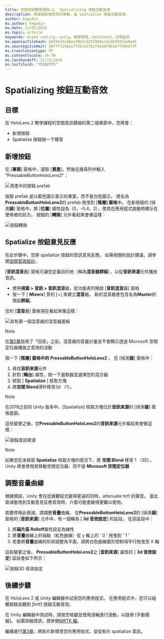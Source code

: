 ```yaml
---
title: 空間音訊教學課程-2。 Spatializing 按鈕互動音效
description: 將按鈕新增至您的專案，並 spatialize 按鈕互動音效。
author: kegodin
ms.author: kegodin
ms.date: 12/01/2019
ms.topic: article
keywords: mixed reality，unity，教學課程，hololens2，空間音訊
ms.openlocfilehash: bd70e3bc88ee39b2c6257089ac3a2b93dfae0ad1
ms.sourcegitcommit: 8bf7f315ba17726c61fb2fa5a079b1b7fb0dd73f
ms.translationtype: MT
ms.contentlocale: zh-TW
ms.lasthandoff: 12/17/2019
ms.locfileid: "75182775"
---
```

# <a name="spatializing-button-interaction-sounds"></a>Spatializing 按鈕互動音效

## <a name="objectives"></a>目標
在 HoloLens 2 教學課程的空間音訊模組的第二個章節中，您將會：
* 新增按鈕
* Spatialize 按鈕按一下聲音

## <a name="add-a-button"></a>新增按鈕
在 [**專案**] 窗格中，選取 [**資產**]，然後在搜尋列中輸入 "PressableButtonHoloLens2"：

![資產中的按鈕 prefab](images/spatial-audio/button-prefab-in-assets.png)

按鈕 prefab 是以藍色圖示表示的專案，而不是白色圖示。 將名為**PressableButtonHoloLens2**的 prefab 拖曳到 [**階層] 窗格**中。 在新按鈕的 [偵測**器**] 窗格中，將 [**位置**] 屬性設為（0，-0.4，2），使其在應用程式啟動時顯示在使用者的前方。 按鈕的 [**轉換**] 元件看起來會像這樣：

![按鈕轉換](images/spatial-audio/button-transform.png)

## <a name="spatialize-button-feedback"></a>Spatialize 按鈕意見反應
在此步驟中，您將 spatialize 按鈕的音訊意見反應。 如需相關的設計建議，請參閱[空間音效設計](spatial-sound-design.md)。 

[**音訊混音**器] 窗格可讓您定義目的地（稱為**混音器群組**），以從**音訊來源**元件播放音訊。 
* 使用**視窗 > 音訊 > 音訊混音**器，從功能表列開啟 [**音訊混音**器] 窗格
* 按一下 [ **Mixers**] 旁的 [+] 來建立**混音**器。 新的混音器會包含名為**Master**的預設**群組**。

您的 [**混音**器] 窗格現在看起來像這樣：

![具有第一個混音器的混音器面板](images/spatial-audio/mixer-panel-with-first-mixer.png)

> [!NOTE]
> 在[第5章](unity-spatial-audio-ch5.md)啟用了「回音」之前，混音器的音量計量並不會顯示透過 Microsoft 空間定位器播放之音效的活動

按一下 [**階層] 窗格中的** **PressableButtonHoloLens2** 。 在 [偵測**器**] 窗格中：
1. 尋找**音訊來源**元件
2. 針對 [**輸出**] 屬性，按一下選取器並選擇您的混合器
3. 核取 [ **Spatialize** ] 核取方塊
4. 將**空間 Blend**滑杆移至3d （1）。

> [!NOTE]
> 在2019之前的 Unity 版本中，[Spatialize] 核取方塊位於**音訊來源**的 [偵測**器**] 窗格底部。

這些變更之後，您**PressableButtonHoloLens2**的**音訊來源**元件看起來會像這樣：

![按鈕音訊來源](images/spatial-audio/button-audio-source.png)

> [!NOTE]
> 如果您在未核取  **Spatialize**  核取方塊的情況下，將 **空間 Blend**  移至 1 （3D），Unity 將會使用其移動空間定位器，而不是  **Microsoft 空間定位器**

## <a name="adjust-the-volume-curve"></a>調整音量曲線
根據預設，Unity 會在從接聽程式變得更遠的同時，attenuate hrtf 的聲音。 當此衰減套用到互動意見反應音效時，介面可能會變得更難以使用。

若要停用此衰減，請調整**音量**曲線。 在**PressableButtonHoloLens2**的 [偵測**器**] 窗格的 [**音訊來源**] 元件中，有一個稱為 [ **3d 音效設定**] 的區段。 在該區段中：
1. 將**磁片區 Rolloff**屬性設定為線性
2. 將**音量**曲線上的端點（紅色曲線）從 y 軸上的 ' 0 ' 拖曳到 ' 1 '
3. 若要將**音量**曲線的形狀調整為平面，請將白色曲線圖形控制項平行拖曳至 X 軸

這些變更之後， **PressableButtonHoloLens2**之 [**音訊來源**] 屬性的 [ **3d 音效設定**] 區段會如下所示：

![按鈕3D 音效設定](images/spatial-audio/button-3d-sound-settings.png)

## <a name="next-steps"></a>後續步驟

在 HoloLens 2 或 Unity 編輯器中試用您的應用程式。 在應用程式中，您可以碰觸按鈕並聽到 [hrtf] 按鈕互動音效。

在 Unity 編輯器中測試時，請按空格鍵並使用滾輪進行滾動，以啟用 [手動模擬]。 如需詳細資訊，請參閱[MRTK 檔](https://microsoft.github.io/MixedRealityToolkit-Unity/Documentation/GettingStartedWithTheMRTK.html#using-the-in-editor-hand-input-simulation-to-test-a-scene)。

繼續進行[第3章](unity-spatial-audio-ch3.md)，將影片新增至您的應用程式，並從影片 spatialize 音訊。

